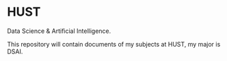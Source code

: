 # HUST
Data Science &amp; Artificial Intelligence.

This repository will contain documents of my subjects at HUST, my major is DSAI.
